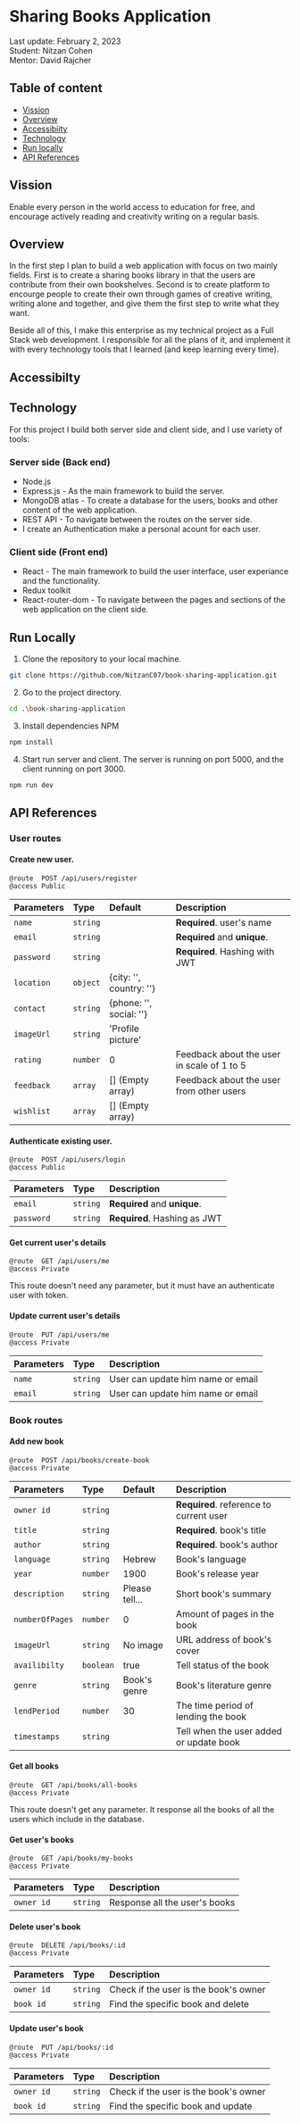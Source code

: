 # Sharing Books Application
Last update: February 2, 2023\
Student: Nitzan Cohen\
Mentor: David Rajcher

## Table of content
- [Vission](#vission)
- [Overview](#overview)
- [Accessibiity](#accessibilty)
- [Technology](#technology)
- [Run locally](#run-locally)
- [API References](#api-references)

## Vission
Enable every person in the world access to education for free, and encourage actively reading and creativity writing on a regular basis.

## Overview
In the first step I plan to build a web application with focus on two mainly fields. First is to create a sharing books library in that the users are contribute from their own bookshelves. Second is to create platform to encourge people to create their own through games of creative writing, writing alone and together, and give them the first step to write what they want. 

Beside all of this, I make this enterprise as my technical project as a Full Stack web development. I responsible for all the plans of it, and implement it with every technology tools that I learned (and keep learning every time). 

## Accessibilty

## Technology 
For this project I build both server side and client side, and I use variety of tools:

### Server side (Back end)
* Node.js
* Express.js - As the main framework to build the server.
* MongoDB atlas - To create a database for the users, books and other content of the web application. 
* REST API - To navigate between the routes on the server side.
* I create an Authentication make a personal acount for each user. 

### Client side (Front end)
* React - The main framework to build the user interface, user experiance and the functionality.
* Redux toolkit
* React-router-dom - To navigate between the pages and sections of the web application on the client side.

## Run Locally
1. Clone the repository to your local machine.
```bash
git clone https://github.com/NitzanC07/book-sharing-application.git
```
2. Go to the project directory.
```bash
cd .\book-sharing-application
```
3. Install dependencies NPM
```bash
npm install
```
4. Start run server and client. The server is running on port 5000, and the client running on port 3000.
```bash
npm run dev
```

## API References
### User routes
#### Create new user.
```http
@route  POST /api/users/register
@access Public
```
| Parameters  | Type   |Default |Description |
| :-----------|:-------|:-------|:-----------|
| `name`      |`string`|| **Required**. user's name |
| `email`     |`string`|| **Required** and **unique**. |
| `password`  |`string`|| **Required**. Hashing with JWT |
| `location`  |`object`|{city: '', country: ''}||
| `contact`   |`string`|{phone: '', social: ''}||
| `imageUrl`  |`string`|'Profile picture'||
| `rating`    |`number`|0|Feedback about the user in scale of 1 to 5|
| `feedback`  |`array` |[] (Empty array)|Feedback about the user from other users|
| `wishlist`  |`array` |[] (Empty array)||

#### Authenticate existing user.
```http
@route  POST /api/users/login
@access Public
```
| Parameters  | Type   | Description                  |
| :-----------|:-------|:-----------------------------|
| `email`     |`string`| **Required** and **unique**. |
| `password`  |`string`| **Required**. Hashing as JWT |

#### Get current user's details
```http
@route  GET /api/users/me
@access Private
```
This route doesn't need any parameter, but it must have an authenticate user with token.

#### Update current user's details
```http
@route  PUT /api/users/me
@access Private
```
| Parameters | Type   | Description                      |
| :----------|:-------|:---------------------------------|
| `name`     |`string`| User can update him name or email|
| `email`    |`string`| User can update him name or email| 

### Book routes
#### Add new book
```http
@route  POST /api/books/create-book
@access Private
```
|Parameters|Type|Default|Description|
|:--------------|:--------|:--------|:----------|
|`owner id`|`string` ||**Required**. reference to current user|
|`title`|`string` ||**Required**. book's title| 
|`author`|`string` ||**Required**. book's author| 
|`language`|`string` |Hebrew|Book's language|
|`year`|`number` |1900|Book's release year|
|`description`|`string` |Please tell...|Short book's summary| 
|`numberOfPages`|`number` |0|Amount of pages in the book| 
|`imageUrl`|`string` |No image|URL address of book's cover|
|`availibilty`|`boolean`|true|Tell status of the book|
|`genre`|`string` |Book's genre|Book's literature genre|
|`lendPeriod`|`number` |30|The time period of lending the book|
|`timestamps`|`string` ||Tell when the user added or update book|

#### Get all books
```http
@route  GET /api/books/all-books
@access Private
```
This route doesn't get any parameter. It response all the books of all the users which include in the database.

#### Get user's books
```http
@route  GET /api/books/my-books
@access Private
```
| Parameters | Type   | Description                  |
| :----------|:-------|:-----------------------------|
| `owner id` |`string`| Response all the user's books|

#### Delete user's book
```http
@route  DELETE /api/books/:id
@access Private
```
|Parameters | Type   | Description                         |
|:----------|:-------|:------------------------------------|
|`owner id` |`string`|Check if the user is the book's owner|
|`book id`  |`string`|Find the specific book and delete    |

#### Update user's book
```http
@route  PUT /api/books/:id
@access Private
```
|Parameters | Type   | Description                         |
|:----------|:-------|:------------------------------------|
|`owner id` |`string`|Check if the user is the book's owner|
|`book id`  |`string`|Find the specific book and update    |
